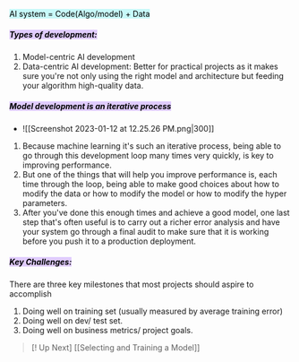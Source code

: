 <mark style="background: #ABF7F7A6;">AI system = Code(Algo/model) + Data</mark>

##### <mark style="background: #D2B3FFA6;">Types of development:</mark>
1. Model-centric AI development
2. Data-centric AI development: Better for practical projects as it makes sure you're not only using the right model and architecture but feeding your algorithm high-quality data.

##### <mark style="background: #D2B3FFA6;">Model development is an iterative process</mark>
- ![[Screenshot 2023-01-12 at 12.25.26 PM.png|300]]
1. Because machine learning it's such an iterative process, being able to go through this development loop many times very quickly, is key to improving performance.
2. But one of the things that will help you improve performance is, each time through the loop, being able to make good choices about how to modify the data or how to modify the model or how to modify the hyper parameters. 
3. After you've done this enough times and achieve a good model, one last step that's often useful is to carry out a richer error analysis and have your system go through a final audit to make sure that it is working before you push it to a production deployment.

##### <mark style="background: #D2B3FFA6;">Key Challenges:</mark>
There are three key milestones that most projects should aspire to accomplish
1. Doing well on training set (usually measured by average training error)
2. Doing well on dev/ test set.
3. Doing well on business metrics/ project goals.


>[! Up Next]
> [[Selecting and Training a Model]]
